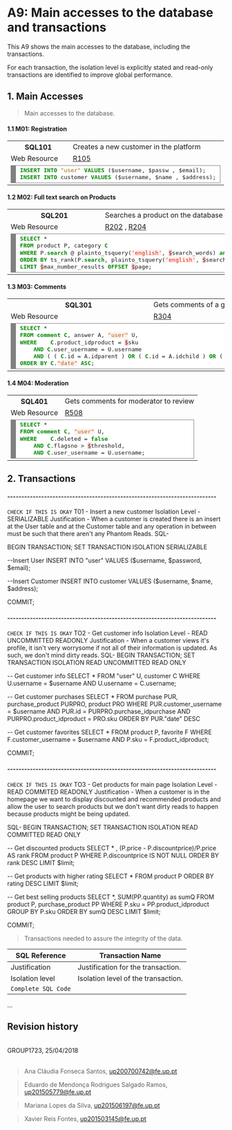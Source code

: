 # A9: Main accesses to the database and transactions

This A9 shows the main accesses to the database, including the transactions.

For each transaction, the isolation level is explicitly stated and read-only transactions are identified to improve global performance.

## 1. Main Accesses

> Main accesses to the database.

#### 1.1 M01: Registration

<table>
	<tr>
		<th> SQL101</th>
		<td> Creates a new customer in the platform </td>
	</tr>
	<tr>
		<td> Web Resource  </td>
		<td class="col1"> <a href="https://github.com/xfontes42/lbaw1723/blob/artefacts/A7/A7.md#r105-register-action">R105</a></td>
	</tr>
	<tr>
		<td colspan="2">
			<div style="background: #ffffff; overflow:auto;width:auto;border:solid gray;border-width:.1em .1em .1em .8em;padding:.2em .6em;"><pre style="margin: 0; line-height: 125%"><span style="color: #008800; font-weight: bold">INSERT</span> <span style="color: #008800; font-weight: bold">INTO</span> <span style="color: #AA6600">&quot;user&quot;</span> <span style="color: #008800; font-weight: bold">VALUES</span> (<span style=" ">$</span>username, <span style=" ">$</span>passw , <span style=" ">$</span>email);
<span style="color: #008800; font-weight: bold">INSERT</span> <span style="color: #008800; font-weight: bold">INTO</span> customer <span style="color: #008800; font-weight: bold">VALUES</span> (<span style=" ">$</span>username, <span style=" ">$</span>name , <span style=" ">$</span>address);
</pre></div>
		</td>
	</tr>
</table>


#### 1.2 M02: Full text search on Products

<table>
	<tr>
		<th> SQL201</th>
		<td> Searches a product on the database </td>
	</tr>
	<tr>
		<td> Web Resource  </td>
		<td class="col1"> <a href="https://github.com/xfontes42/lbaw1723/blob/artefacts/A7/A7.md#r202-search-product-api">R202</a> , 
		<a href="https://github.com/xfontes42/lbaw1723/blob/artefacts/A7/A7.md#r204-products-with-filter">R204</a> </td>
	</tr>
	<tr>
		<td colspan="2">
		<div style="background: #ffffff; overflow:auto;width:auto;border:solid gray;border-width:.1em .1em .1em .8em;padding:.2em .6em;"><pre style="margin: 0; line-height: 125%"><span style="color: #008800; font-weight: bold">SELECT</span> * 
<span style="color: #008800; font-weight: bold">FROM</span> product P, category <span style="color: #008800; font-weight: bold">C</span> 
<span style="color: #008800; font-weight: bold">WHERE</span> P.<span style="color: #008800; font-weight: bold">search</span> @ plainto_tsquery(<span style="color: #dd2200; background-color: #fff0f0">&#39;english&#39;</span>, <span style="color: #a61717; background-color: #e3d2d2">$</span>search_words) <span style="color: #008800; font-weight: bold">and</span> <span style="color: #008800; font-weight: bold">C</span>.id = P.category_idcat
<span style="color: #008800; font-weight: bold">ORDER</span> <span style="color: #008800; font-weight: bold">BY</span> ts_rank(P.<span style="color: #008800; font-weight: bold">search</span>, plainto_tsquery(<span style="color: #dd2200; background-color: #fff0f0">&#39;english&#39;</span>, <span style="color: #a61717; background-color: #e3d2d2">$</span>search_words)) <span style="color: #008800; font-weight: bold">DESC</span>
<span style="color: #008800; font-weight: bold">LIMIT</span> <span style="color: #a61717; background-color: #e3d2d2">$</span>max_number_results <span style="color: #008800; font-weight: bold">OFFSET</span> <span style="color: #a61717; background-color: #e3d2d2">$</span>page;
</pre></div>
		</td>
	</tr>
</table>


#### 1.3 M03: Comments

<table>
	<tr>
		<th> SQL301</th>
		<td> Gets comments of a given product </td>
	</tr>
	<tr>
		<td> Web Resource  </td>
		<td class="col1"> <a href="https://github.com/xfontes42/lbaw1723/blob/artefacts/A7/A7.md#r304-list-comments">R304</a></td>
	</tr>
	<tr>
		<td colspan="2">
		<div style="background: #ffffff; overflow:auto;width:auto;border:solid gray;border-width:.1em .1em .1em .8em;padding:.2em .6em;"><pre style="margin: 0; line-height: 125%"><span style="color: #008800; font-weight: bold">SELECT</span> *
<span style="color: #008800; font-weight: bold">FROM</span> <span style="color: #008800; font-weight: bold">comment</span> <span style="color: #008800; font-weight: bold">C</span>, answer A, <span style="color: #aa6600; background-color: #fff0f0">&quot;user&quot;</span> U,
<span style="color: #008800; font-weight: bold">WHERE</span> 	<span style="color: #008800; font-weight: bold">C</span>.product_idproduct = <span style="color: #a61717; background-color: #e3d2d2">$</span>sku 
	<span style="color: #008800; font-weight: bold">AND</span> <span style="color: #008800; font-weight: bold">C</span>.user_username = U.username
	<span style="color: #008800; font-weight: bold">AND</span> ( ( <span style="color: #008800; font-weight: bold">C</span>.id = A.idparent ) <span style="color: #008800; font-weight: bold">OR</span> ( <span style="color: #008800; font-weight: bold">C</span>.id = A.idchild ) <span style="color: #008800; font-weight: bold">OR</span> ( <span style="color: #008800; font-weight: bold">NOT</span> <span style="color: #008800; font-weight: bold">EXISTS</span> ( <span style="color: #008800; font-weight: bold">SELECT</span> * <span style="color: #008800; font-weight: bold">FROM</span>  answer A2 <span style="color: #008800; font-weight: bold">where</span> A2.idparent = <span style="color: #008800; font-weight: bold">C</span>.id ) ) )
<span style="color: #008800; font-weight: bold">ORDER</span> <span style="color: #008800; font-weight: bold">BY</span> <span style="color: #008800; font-weight: bold">C</span>.<span style="color: #aa6600; background-color: #fff0f0">&quot;date&quot;</span> <span style="color: #008800; font-weight: bold">ASC</span>;
</pre></div>
		</td>
	</tr>
</table>


#### 1.4 M04: Moderation

<table>
	<tr>
		<th> SQL401</th>
		<td> Gets comments for moderator to review </td>
	</tr>
	<tr>
		<td> Web Resource  </td>
		<td class="col1"> <a href="https://github.com/xfontes42/lbaw1723/blob/artefacts/A7/A7.md#r508-flagged-comments-view">R508</a></td>
	</tr>
	<tr>
		<td colspan="2">
		<div style="background: #ffffff; overflow:auto;width:auto;border:solid gray;border-width:.1em .1em .1em .8em;padding:.2em .6em;"><pre style="margin: 0; line-height: 125%"><span style="color: #008800; font-weight: bold">SELECT</span> * 
<span style="color: #008800; font-weight: bold">FROM</span> <span style="color: #008800; font-weight: bold">comment</span> <span style="color: #008800; font-weight: bold">C</span>, <span style="color: #aa6600; background-color: #fff0f0">&quot;user&quot;</span> U,
<span style="color: #008800; font-weight: bold">WHERE</span> 	<span style="color: #008800; font-weight: bold">C</span>.deleted = <span style="color: #008800; font-weight: bold">false</span> 
	<span style="color: #008800; font-weight: bold">AND</span> <span style="color: #008800; font-weight: bold">C</span>.flagsno &gt; <span style="color: #a61717; background-color: #e3d2d2">$</span>threshold,
	<span style="color: #008800; font-weight: bold">AND</span> <span style="color: #008800; font-weight: bold">C</span>.user_username = U.username;
</pre></div>
		</td>
	</tr>
</table>



## 2. Transactions

#### --------------------------------------------------------------------------

``` CHECK IF THIS IS OKAY ```
T01 - Insert a new customer
Isolation Level - SERIALIZABLE
Justification - When a customer is created there is an insert at the User table and at the Customer table and any operation in between must be such that there aren't any Phantom Reads.
SQL-

BEGIN TRANSACTION;
SET TRANSACTION ISOLATION SERIALIZABLE

--Insert User
INSERT INTO "user" VALUES ($username, $password, $email);

--Insert Customer
INSERT INTO customer VALUES ($username, $name, $address);

COMMIT;

#### --------------------------------------------------------------------------
``` CHECK IF THIS IS OKAY ```
TO2 - Get customer info
Isolation Level - READ UNCOMMITTED READONLY
Justification - When a customer views it's profile, it isn't very worrysome if not all of their information is updated. As such, we don't mind dirty reads. 
SQL-
BEGIN TRANSACTION;
SET TRANSACTION ISOLATION READ UNCOMMITTED READ ONLY

-- Get customer info
SELECT * 
FROM "user" U, customer C
WHERE 	U.username = $username
	AND	U.username = C.username;

-- Get customer purchases
SELECT * 
FROM purchase PUR, purchase_product PURPRO, product PRO
WHERE	PUR.customer_username = $username
	AND PUR.id = PURPRO.purchase_idpurchase
	AND PURPRO.product_idproduct = PRO.sku
ORDER BY PUR."date" DESC

-- Get customer favorites
SELECT *
FROM product P, favorite F
WHERE 	F.customer_username = $username
	AND	P.sku = F.product_idproduct;

COMMIT;


#### --------------------------------------------------------------------------
``` CHECK IF THIS IS OKAY ```
TO3 - Get products for main page
Isolation Level - READ COMMITED READONLY
Justification - When a customer is in the homepage we want to display discounted and recommended products and allow the user to search products but we don't want dirty reads to happen because products might be being updated.

SQL- 
BEGIN TRANSACTION;
SET TRANSACTION ISOLATION READ COMMITTED READ ONLY

-- Get discounted products
SELECT * , (P.price - P.discountprice)/P.price AS rank 
FROM product P
WHERE 	P.discountprice IS NOT NULL
ORDER BY rank DESC
LIMIT $limit;

-- Get products with higher rating
SELECT *
FROM product P
ORDER BY rating DESC
LIMIT $limit;

-- Get best selling products
SELECT *, SUM(PP.quantity) as sumQ
FROM product P, purchase_product PP
WHERE P.sku = PP.product_idproduct
GROUP BY P.sku
ORDER BY sumQ DESC
LIMIT $limit;

COMMIT;





> Transactions needed to assure the integrity of the data.

| SQL Reference   | Transaction Name                    |
| --------------- | ----------------------------------- |
| Justification   | Justification for the transaction.  |
| Isolation level | Isolation level of the transaction. |
| `Complete SQL Code`                                   |

...

## Revision history

<br>
GROUP1723, 25/04/2018
<br>
<br>

> Ana Cláudia Fonseca Santos, up200700742@fe.up.pt

> Eduardo de Mendonça Rodrigues Salgado Ramos, up201505779@fe.up.pt

> Mariana Lopes da Silva, up201506197@fe.up.pt

> Xavier Reis Fontes, up201503145@fe.up.pt
